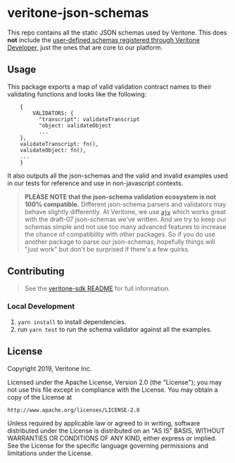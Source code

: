 # veritone-json-schemas

This repo contains all the static JSON schemas used by Veritone.
This does **not** include the [user-defined schemas registered through Veritone Developer](https://docs.veritone.com/#/developer/data/),
just the ones that are core to our platform.

## Usage

This package exports a map of valid validation contract names to their validating functions and looks like the following:

```
	{
		VALIDATORS: {
		  "transcript": validateTranscript
		  "object: validateObject
          ...
    },
    validateTranscript: fn(),
    validateObject: fn(),
    ...
	}
```

It also outputs all the json-schemas and the valid and invalid examples used in our tests for reference and use in non-javascript contexts.

> **PLEASE NOTE that the json-schema validation ecosystem is not 100% compatible.**
> Different json-schema parsers and validators may behave slightly differently.
> At Veritone, we use [`ajv`](https://www.npmjs.com/package/ajv) which works great with the draft-07 json-schemas we've written.
> And we try to keep our schemas simple and not use too many advanced features to increase the chance of compatibility with other packages.
> So if you do use another package to parse our json-schemas, hopefully things will "just work" but don't be surprised if there's a few quirks.

## Contributing

> See the [veritone-sdk README](../../README.md) for full information.

### Local Development

1. `yarn install` to install dependencies.
2. run `yarn test` to run the schema validator against all the examples.

## License

Copyright 2019, Veritone Inc.

Licensed under the Apache License, Version 2.0 (the "License");
you may not use this file except in compliance with the License.
You may obtain a copy of the License at

    http://www.apache.org/licenses/LICENSE-2.0

Unless required by applicable law or agreed to in writing, software
distributed under the License is distributed on an "AS IS" BASIS,
WITHOUT WARRANTIES OR CONDITIONS OF ANY KIND, either express or implied.
See the License for the specific language governing permissions and
limitations under the License.
